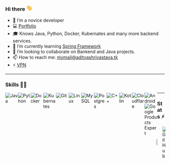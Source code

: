 ### Hi there <img src="https://github.com/aditya-shri/aditya-shri/blob/main/Hi.gif" width="20px">

<!--![Profile Views](https://hits.seeyoufarm.com/api/count/incr/badge.svg?url=https://github.com/aditya-shri/&title=Profile%20Views)-->
- 🔭 I’m a novice developer
- 💻 [Portfolio](https://adityashrivastava.tk)
- 🎓 Knows Java, Python, Docker, Kubernates and many more backend services.
- 🌱 I’m currently learning [Spring Framework](https://spring.io/)
- 👯 I’m looking to collaborate on Bankend and Java projects.
- 📫 How to reach me: mymail@adityashrivastava.tk
- ⚡ [VPN](https://github.com/aditya-shri/VPN)
<!--
- 💬 [Basic Video Chat app](https://video.adityashrivastava.tk/)
-->
<!--
- 🤔 I’m looking for help with ...
- 💬 Ask me about ...
- 😄 Pronouns: ...
- ⚡ Fun fact: ... 
-->

---

### Skills 👨‍💻
<!--<img align="left" alt="GitHub" width="24px" src="https://cdn.jsdelivr.net/npm/simple-icons@latest/icons/github.svg" />-->
<div>
  <img align="left" alt="Java" width="40px" src="https://img.icons8.com/color/48/000000/java-coffee-cup-logo.png"/>
  <img align="left" alt="Python" width="40px" src="https://img.icons8.com/color/48/000000/python.png"/>
  <img align="left" alt="Docker" width="40px" src="https://img.icons8.com/color/48/000000/docker.png"/>
  <img align="left" alt="Kubernates" width="40px" src="https://img.icons8.com/color/48/000000/kubernetes.png"/>
  <img align="left" alt="Git" width="40px" src="https://img.icons8.com/color/48/000000/git.png"/>
  <img align="left" alt="Linux" width="40px" src="https://upload.wikimedia.org/wikipedia/commons/f/f1/Icons8_flat_linux.svg"/>
  <img align="left" alt="MySQL" width="40px" src="https://img.icons8.com/fluent/48/000000/mysql-logo.png"/>
  <img align="left" alt="Postgres" width="40px" src="https://img.icons8.com/color/48/000000/postgreesql.png"/>
  <img align="left" alt="C++" width="40px" src="https://img.icons8.com/color/48/000000/c-plus-plus-logo.png" />
  <img align="left" alt="Kotlin" width="40px" src="https://img.icons8.com/color/48/000000/kotlin.png"/>
  <img align="left" alt="Cloudflare" width="40px" src="https://img.icons8.com/color/48/000000/cloudflare.png"/>
  <img align="left" alt="Android" width="40px" src="https://img.icons8.com/color/48/000000/android-os.png"/>
  <img align="left" alt="Google Products Expert" width="40px" src="https://img.icons8.com/fluent/48/000000/google-logo.png"/>
</div>

---

### Stats ⚡️
<div style="display:flex; justify-content: center; align-items: center;">
  <a href="https://www.credly.com/badges/802024ce-f4a5-4bd3-95d2-be8fa47d983a/public_url"><img width="23%" height="23%" align="left" src="https://d1.awsstatic.com/training-and-certification/certification-badges/AWS-Certified-Solutions-Architect-Associate_badge.3419559c682629072f1eb968d59dea0741772c0f.png"></a>
  
  <img align="left" alt="GitHub" width="45%" height="55%" src="https://proxy.adityashrivastava.tk/gitread.vercel.app/api?username=aditya-shri&count_private=true&show_icons=true&include_all_commits=true&hide=prs&bg_color=FFFFFF00&hide_border=true&text_color=DD2727&title_color=fa8b00"/>
</div>
